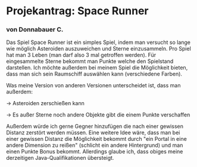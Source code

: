 # Projekantrag: Space Runner
### von Donnabauer C.

Das Spiel Space Runner ist ein simples Spiel, indem man versucht so lange wie möglich Asteroiden auszuweichen und Sterne einzusammeln. Pro Spiel hat man 3 Leben (man darf also 3 mal getroffen werden). Für eingesammelte Sterne bekommt man Punkte welche den Spielstand darstellen. Ich möchte außerdem bei meinem Spiel die Möglichkeit bieten, dass man sich sein Raumschiff auswählen kann (verschiedene Farben). 

Was meine Version von anderen Versionen unterscheidet ist, dass man außerdem: 

-> Asteroiden zerschießen kann  

-> Es außer Sterne noch andere Objekte gibt die einem Punkte verschaffen 

Außerdem würde ich gerne Gegner hinzufügen die nach einer gewissen Distanz zerstört werden müssen. Eine weitere Idee wäre, dass man bei einer gewissen Distanz die Möglichkeit bekommt durch "ein Portal in eine andere Dimension zu reißen" (schlicht ein andere Hintergrund) und  man einen Punkte Bonus bekommt. Allerdings glaube ich, dass obiges meine derzeitigen Java-Qualifikationen übersteigt.